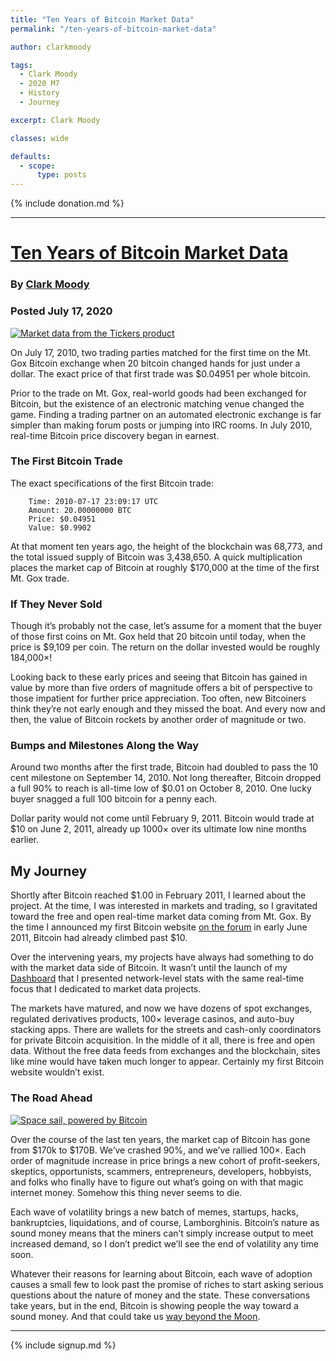 ```yaml
---
title: "Ten Years of Bitcoin Market Data"
permalink: "/ten-years-of-bitcoin-market-data"

author: clarkmoody

tags:
  - Clark Moody
  - 2020 M7
  - History
  - Journey

excerpt: Clark Moody

classes: wide

defaults:
  - scope:
      type: posts
---
```


{% include donation.md %}

***

# [Ten Years of Bitcoin Market Data](https://bitcoin.clarkmoody.com/posts/ten-years-bitcoin-market-data)
### By [Clark Moody](https://twitter.com/clarkmoody)
### Posted July 17, 2020

[![Market data from the Tickers product](https://bitcoin.clarkmoody.com/img/multi-market-ticks.png)](https://bitcoin.clarkmoody.com/img/multi-market-ticks.png)

On July 17, 2010, two trading parties matched for the first time on the Mt. Gox Bitcoin exchange when 20 bitcoin changed hands for just under a dollar. The exact price of that first trade was $0.04951 per whole bitcoin.

Prior to the trade on Mt. Gox, real-world goods had been exchanged for Bitcoin, but the existence of an electronic matching venue changed the game. Finding a trading partner on an automated electronic exchange is far simpler than making forum posts or jumping into IRC rooms. In July 2010, real-time Bitcoin price discovery began in earnest.

### The First Bitcoin Trade

The exact specifications of the first Bitcoin trade:

```
    Time: 2010-07-17 23:09:17 UTC
    Amount: 20.00000000 BTC
    Price: $0.04951
    Value: $0.9902
``` 

At that moment ten years ago, the height of the blockchain was 68,773, and the total issued supply of Bitcoin was 3,438,650. A quick multiplication places the market cap of Bitcoin at roughly $170,000 at the time of the first Mt. Gox trade.

### If They Never Sold

Though it’s probably not the case, let’s assume for a moment that the buyer of those first coins on Mt. Gox held that 20 bitcoin until today, when the price is $9,109 per coin. The return on the dollar invested would be roughly 184,000×!

Looking back to these early prices and seeing that Bitcoin has gained in value by more than five orders of magnitude offers a bit of perspective to those impatient for further price appreciation. Too often, new Bitcoiners think they’re not early enough and they missed the boat. And every now and then, the value of Bitcoin rockets by another order of magnitude or two.

### Bumps and Milestones Along the Way

Around two months after the first trade, Bitcoin had doubled to pass the 10 cent milestone on September 14, 2010. Not long thereafter, Bitcoin dropped a full 90% to reach is all-time low of $0.01 on October 8, 2010. One lucky buyer snagged a full 100 bitcoin for a penny each.

Dollar parity would not come until February 9, 2011. Bitcoin would trade at $10 on June 2, 2011, already up 1000× over its ultimate low nine months earlier.

## My Journey

Shortly after Bitcoin reached $1.00 in February 2011, I learned about the project. At the time, I was interested in markets and trading, so I gravitated toward the free and open real-time market data coming from Mt. Gox. By the time I announced my first Bitcoin website [on the forum](https://bitcointalk.org/index.php?topic=11560.msg163083#msg163083) in early June 2011, Bitcoin had already climbed past $10.

Over the intervening years, my projects have always had something to do with the market data side of Bitcoin. It wasn’t until the launch of my [Dashboard](https://bitcoin.clarkmoody.com/dashboard/) that I presented network-level stats with the same real-time focus that I dedicated to market data projects.

The markets have matured, and now we have dozens of spot exchanges, regulated derivatives products, 100× leverage casinos, and auto-buy stacking apps. There are wallets for the streets and cash-only coordinators for private Bitcoin acquisition. In the middle of it all, there is free and open data. Without the free data feeds from exchanges and the blockchain, sites like mine would have taken much longer to appear. Certainly my first Bitcoin website wouldn’t exist.

### The Road Ahead

[![Space sail, powered by Bitcoin](https://bitcoin.clarkmoody.com/img/space-sail.jpg)](https://bitcoin.clarkmoody.com/img/space-sail.jpg)

Over the course of the last ten years, the market cap of Bitcoin has gone from $170k to $170B. We’ve crashed 90%, and we’ve rallied 100×. Each order of magnitude increase in price brings a new cohort of profit-seekers, skeptics, opportunists, scammers, entrepreneurs, developers, hobbyists, and folks who finally have to figure out what’s going on with that magic internet money. Somehow this thing never seems to die.

Each wave of volatility brings a new batch of memes, startups, hacks, bankruptcies, liquidations, and of course, Lamborghinis. Bitcoin’s nature as sound money means that the miners can’t simply increase output to meet increased demand, so I don’t predict we’ll see the end of volatility any time soon.

Whatever their reasons for learning about Bitcoin, each wave of adoption causes a small few to look past the promise of riches to start asking serious questions about the nature of money and the state. These conversations take years, but in the end, Bitcoin is showing people the way toward a sound money. And that could take us [way beyond the Moon](https://bitcoin.clarkmoody.com/posts/bitcoin-interplanetary-frontier).

***

{% include signup.md %}